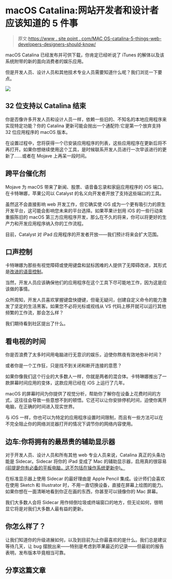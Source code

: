 # macOS Catalina:网站开发者和设计者应该知道的 5 件事

> 原文:[https://www . site point . com/MAC OS-catalina-5-things-web-developers-designers-should-know/](https://www.sitepoint.com/macos-catalina-5-things-web-developers-designers-should-know/)

macOS Catalina 已经发布并可供下载，你肯定已经听说了 iTunes 的解体以及该系统附带的新的面向消费者的娱乐应用。

但是开发人员、设计人员和其他技术专业人员需要知道什么呢？我们浏览一下要点。

![](../Images/75656fdb56d2ca6ed63aec5e776e1c36.png)

## 32 位支持以 Catalina 结束

你是否像许多开发人员和设计人员一样，依赖一些旧的、不知名的本地应用程序来实现特定功能？你的 Catalina 更新可能会抛出一个通配符:它是第一个放弃支持 32 位应用程序的 macOS 版本。

在设置过程中，您将获得一个已安装应用程序的列表，这些应用程序在更新后将不再打开。如果你想继续使用这个工具，是时候联系开发人员进行一次早该进行的更新了……或者在 Mojave 上再呆一段时间。

## 跨平台催化剂

Mojave 为 macOS 带来了新闻、股票、语音备忘录和家庭应用程序的 iOS 端口。在卡特琳娜，苹果公司以 Catalyst 的名义向开发者开放了支持这些端口的工具。

虽然这不会直接影响 web 开发工作，但它确实使 iOS 成为一个更有吸引力的原生开发平台，这可能会影响您未来的平台选择。如果苹果计划用 iOS 的一些行动来重振陈旧的 macOS 第三方应用程序开发，那么在不久的将来，你可以将更好的生产力和开发应用程序纳入你的工作流程。

目前，Catalyst 对 iPad 应用程序的开发者开放——我们预计将来会扩大范围。

## 口声控制

卡特琳娜为那些有视觉障碍或使用键盘和鼠标困难的人提供了无障碍改进，其形式是[改进的语音控制](https://www.imore.com/how-use-voice-controls-mac)。

当然，开发人员应该确保他们的应用程序在这个工具下尽可能地工作，因为这是应该做的事情。

众所周知，开发人员喜欢掌握键盘快捷键，但毫无疑问，创建自定义命令的能力激发了坚定的生活黑客。如果您不必将光标或视线从 VS 代码上移开就可以运行其他频繁的工作流，那会怎么样？

我们期待看到社区提出了什么。

## 看电视的时间

你是否浪费了太多时间用电脑进行无意识的娱乐，迫使你熬夜有效地弥补时间？

或者你是一个工作狂，只是找不到关闭和断开连接的意愿？

如果你像我们这个行业的大多数人一样，你就是两者的混合体。卡特琳娜推出了一款屏幕时间应用的变体，这款应用已经在 iOS 上运行了几年。

macOS 的屏幕时间为你提供了视觉分析，帮助你了解你在设备上花费时间的方式，这往往会导致一些意想不到的顿悟。它还可以让你安排停机时间，迫使你离开电脑，在正确的时间进入现实世界。

与 iOS 一样，你也可以为特定的应用程序设置时间限制，而且有一些方法可以在不完全阻止你的网络浏览器打开的情况下调节你的网络内容使用。

## 边车:你将拥有的最昂贵的辅助显示器

对于开发人员、设计人员和所有其他 web 专业人员来说，Catalina 真正的头条功能是 Sidecar。Sidecar 将你的 iPad 变成了 Mac 的辅助显示器，启用真的很容易[(前提是你有必备的平板电脑，这不包括在操作系统更新中)。](https://www.macrumors.com/guide/sidecar/)

在标准显示器上使用 Sidecar 的最好理由是 Apple Pencil 集成。设计师们会喜欢在使用 Sketch 和 Illustrator 时，不用一直切换设备，直接在屏幕上绘图的能力。如果你想在一面清晰地看到你正在画的东西，你甚至可以镜像你的 Mac 屏幕。

我们大多数人会将 Sidecar 用作倾倒垃圾或终端窗口的地方，但无论如何，很明显它将是对我们大多数人最有益的更新。

## 你怎么样了？

让我们知道你的升级进展如何，以及到目前为止你最喜欢的是什么。我们总是建议等待几天，让 bug 摆脱出来——特别是考虑到苹果最近的记录——但最初的报告表明，发布版本毕竟相当可靠。

## 分享这篇文章